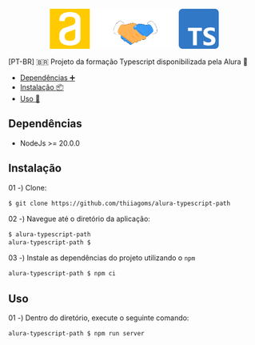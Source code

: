 <div align="center">
    <p>
      <img src="./assets/img/alura.png" alt="Logo" width="80" height="80">
      <img src="./assets/img/handshake.gif" alt="Logo" width="170" height="80">
      <img src="./assets/img/typescript.png" alt="Logo" width="80" height="80">
    </p>
</div>

[PT-BR] :brazil: Projeto da formação Typescript disponibilizada pela Alura :blue_heart:

- [Dependências :heavy_plus_sign:](#dependências)
- [Instalação :package:](#instalação)
- [Uso :runner:](#uso)

## Dependências
 * NodeJs >= 20.0.0

## Instalação

01 -) Clone:
```bash
$ git clone https://github.com/thiiagoms/alura-typescript-path
```

02 -) Navegue até o diretório da aplicação:
```bash
$ alura-typescript-path
alura-typescript-path $
```

03 -) Instale as dependências do projeto utilizando o `npm`
```bash
alura-typescript-path $ npm ci
```

## Uso

01 -) Dentro do diretório, execute o seguinte comando:
```bash
alura-typescript-path $ npm run server
```
